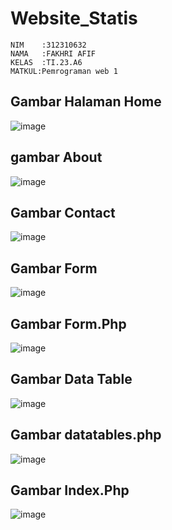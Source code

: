 # Website_Statis
```
NIM    :312310632
NAMA   :FAKHRI AFIF
KELAS  :TI.23.A6
MATKUL:Pemrograman web 1
```
## Gambar Halaman Home
![image](ss/ss2.png)

## gambar About
![image](ss/ss1.png)

## Gambar Contact
![image](ss/ss3.png)

## Gambar Form
![image](ss/ss5.png)
## Gambar Form.Php
![image](ss/ss8.png)

## Gambar Data Table
![image](ss/ss4.png)
## Gambar datatables.php
![image](ss/ss6.png)

## Gambar Index.Php
![image](ss/ss7.png)
